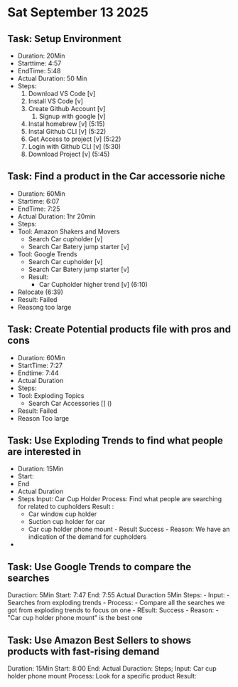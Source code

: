 # Sat September 13 2025
## Task: Setup Environment 
   - Duration: 20Min
   - Starttime: 4:57
   - EndTime: 5:48
   - Actual Duration: 50 Min
   - Steps:
     1. Download VS Code [v]
     2. Install VS Code [v]
     3. Create Github Account [v]
        1. Signup with google [v]
     4. Instal homebrew [v] (5:15)
     5. Instal Github CLI [v] (5:22)
     6. Get Access to project [v] (5:22)
     7. Login with Github CLI [v] (5:30)
     8. Download Project [v] (5:45)

## Task: Find a product in the Car accessorie niche
   - Duration: 60Min
   - Startime: 6:07
   - EndTime: 7:25
   - Actual Duration:  1hr 20min
   - Steps: 
   - Tool: Amazon Shakers and Movers
     - Search Car cupholder [v]
     - Search Car Batery jump starter [v]
   - Tool: Google Trends
     - Search Car cupholder [v]
     - Search Car Batery jump starter [v]
     - Result:
       - Car Cupholder higher trend [v] (6:10)
   - Relocate (6:39)
   - Result: Failed 
   - Reasong too large


## Task: Create Potential products file with pros and cons
   - Duration: 60Min
   - StartTime: 7:27
   - Endtime: 7:44
   - Actual Duration
   - Steps: 
   - Tool: Exploding Topics
     - Search Car Accessories [] ()
   - Result: Failed
   - Reason Too large


## Task: Use Exploding Trends to find what people are interested in
   - Duration: 15Min
   - Start:
   - End
   - Actual Duration
   - Steps 
      Input: Car Cup Holder
      Process: Find what people are searching for related to cupholders
      Result : 
      - Car window cup holder
      - Suction cup holder for car
      - Car cup holder phone mount
    - Result Success
    - Reason: We have an indication of the demand for cupholders
- 


## Task: Use Google Trends to compare the searches
   Duraction: 5Min
   Start: 7:47
   End: 7:55
   Actual Duraction 5Min
   Steps: 
      - Input: 
        - Searches from exploding trends
      - Process:
        - Compare all the searches we got from exploding trends to focus on one
      - REsult: Success
      - Reason: 
        - "Car cup holder phone mount" is the best one


## Task: Use Amazon Best Sellers to shows products with fast-rising demand
   Duration: 15Min
   Start: 8:00
   End: 
   Actual Duraction: 
   Steps;
      Input: 
         Car cup holder phone mount
      Process: 
         Look for a specific product
      Result: 
         








